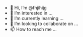 - 👋 Hi, I’m @fhjihijg
- 👀 I’m interested in ...
- 🌱 I’m currently learning ...
- 💞️ I’m looking to collaborate on ...
- 📫 How to reach me ...

<!---
fhjihijg/fhjihijg is a ✨ special ✨ repository because its `README.md` (this file) appears on your GitHub profile.
You can click the Preview link to take a look at your changes.
--->
